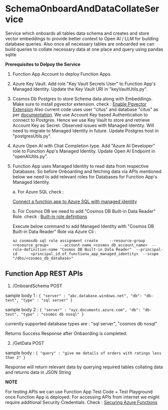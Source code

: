 # SchemaOnboardAndDataCollateService
Service which onboards all tables data schema and creates and store vector embeddings to provide better context to Open AI / LLM for building database queries. Also once all necessary tables are onboarded we can build queries to collate necessary data at one place and query using pandas sqlite 

**Prerequisites to Delpoy the Service**

1. Function App Account to deploy Function Apps.
2. Azure Key Vault. Add role "Key Vault Secrets User" to Function App's Managed Identity. Update the Key Vault URI in "keyVaultUtils.py".
3. Cosmos Db Postgres to store Schema data along with Embeddings. Make sure to install pgvector extension. check : [Enable Pgvector Extension](https://learn.microsoft.com/en-us/azure/postgresql/flexible-server/how-to-use-pgvector#enable-extension) Also current code uses user "citus" and database "citus" as per [documentation](https://learn.microsoft.com/en-us/azure/cosmos-db/postgresql/introduction#always-the-latest-postgresql-features). We use Account Key based Authentication to connect to Postgres. Hence we use Key Vault to store and retrieve Account Key as Secret. Observed issues with Managed Identity. Will need to migrate to Managed Identity in future. Update Postgres host in "postgresUtils.py".
4. Azure Open AI with Chat Completion type. Add "Azure AI Developer" role to Function App's Managed Identity. Update Open AI Endpoint in "openAIUtils.py".
5. Function App uses Managed Identity to read data from respective Databases. So before Onboarding and fetching data via APIs mentioned below we need to add relevant roles for Databases for Function App's Managed Identity.
   
   a. For Azure SQL check :

   [Connect a function app to Azure SQL with managed identity ](https://learn.microsoft.com/en-us/azure/azure-functions/functions-identity-access-azure-sql-with-managed-identity)

   b. For Cosmos DB we need to add "Cosmos DB Built-in Data Reader" Role. check : [Built-in role definitions](https://learn.microsoft.com/en-us/azure/cosmos-db/how-to-setup-rbac#built-in-role-definitions)

    Execute below command to add Managed Identity with "Cosmos DB Built-in Data Reader" Role via Azure Cli :
   
    ``
    az cosmosdb sql role assignment create     --resource-group <resource_group>     --account-name <cosmos_db_account_name>  --role-definition-name "Cosmos DB Built-in Data Reader"  --principal-id     
    <principal_id_of_functiona_app_managed_identity>  --scope "/dbs/<cosmos_db_database>"
    ``

   
## Function App REST APIs
1. /OnboardSchema POST

  sample body 1 :
  ``{
    "server" : "abc.database.windows.net",
    "db": "db-test",
    "type" : "sql server"
  }``

  sample body 2 :
  ``{
    "server" : "xyz.documents.azure.com",
    "db": "db-test",
    "type" : "cosmos db nosql"
  }``

currently supported database types are : "sql server", "cosmos db nosql"

Returns Success Response after Onbaording is completed.


2. /GetData POST

sample body :
``{
  "query" : "give me details of orders with ratings less than 2"
}``

Response will return relevant data by querying required tables collating data and returns data in JSON String


**NOTE**

For testing APIs we can use Function App Test Code + Test Playground once Function App is deployed.
For accessing APIs from internet we might require additional Security Credentials. Check : [Securing Azure Functions](https://learn.microsoft.com/en-us/azure/azure-functions/security-concepts)

